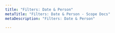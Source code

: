```yaml
---
title: "Filters: Date & Person"
metaTitle: "Filters: Date & Person - Scope Docs"
metaDescription: "Filters: Date & Person"

---
```

